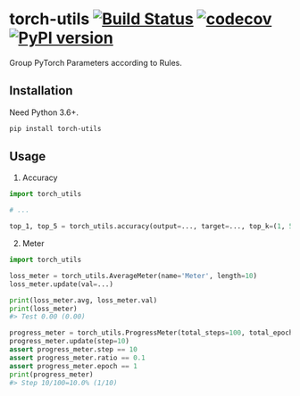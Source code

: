 # torch-utils [![Build Status](https://travis-ci.com/FebruaryBreeze/torch-utils.svg?branch=master)](https://travis-ci.com/FebruaryBreeze/torch-utils) [![codecov](https://codecov.io/gh/FebruaryBreeze/torch-utils/branch/master/graph/badge.svg)](https://codecov.io/gh/FebruaryBreeze/torch-utils) [![PyPI version](https://badge.fury.io/py/torch-utils.svg)](https://pypi.org/project/torch-utils/)

Group PyTorch Parameters according to Rules.

## Installation

Need Python 3.6+.

```bash
pip install torch-utils
```

## Usage

1. Accuracy

```python
import torch_utils

# ...

top_1, top_5 = torch_utils.accuracy(output=..., target=..., top_k=(1, 5))
```

2. Meter

```python
import torch_utils

loss_meter = torch_utils.AverageMeter(name='Meter', length=10)
loss_meter.update(val=...)

print(loss_meter.avg, loss_meter.val)
print(loss_meter)
#> Test 0.00 (0.00)

progress_meter = torch_utils.ProgressMeter(total_steps=100, total_epochs=10)
progress_meter.update(step=10)
assert progress_meter.step == 10
assert progress_meter.ratio == 0.1
assert progress_meter.epoch == 1
print(progress_meter)
#> Step 10/100=10.0% (1/10)
```
